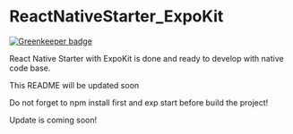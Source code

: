 # ReactNativeStarter_ExpoKit

[![Greenkeeper badge](https://badges.greenkeeper.io/WrathChaos/ReactNativeStarter_ExpoKit.svg)](https://greenkeeper.io/)

React Native Starter with ExpoKit is done and ready to develop with native code base.

This README will be updated soon

Do not forget to npm install first and exp start before build the project!

Update is coming soon!
